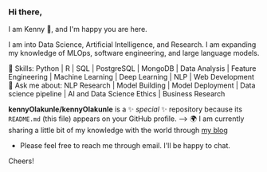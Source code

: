 <!-- Please don't remove this: Grab your social icons from https://github.com/carlsednaoui/gitsocial -->

[1.2]: http://i.imgur.com/wWzX9uB.png (twitter icon without padding)
[1]: [Twitter](https://twitter.com/_Ken0x)

### Hi there, 
I am Kenny 👋, and I'm happy you are here.

I am into Data Science, Artificial Intelligence, and Research. I am expanding my knowledge of MLOps, software engineering, and large language models.

🌱 Skills: Python | R | SQL | PostgreSQL | MongoDB | Data Analysis | Feature Engineering | Machine Learning | Deep Learning | NLP | Web Development
💬 Ask me about: NLP Research | Model Building | Model Deployment | Data science pipeline | AI and Data Science Ethics | Business Research 

**kennyOlakunle/kennyOlakunle** is a ✨ _special_ ✨ repository because its `README.md` (this file) appears on your GitHub profile.
-->
:earth_africa: I am currently sharing a little bit of my knowledge with the world through [my blog](https://thecodezs.hashnode.dev)

- Please feel free to reach me through email. I'll be happy to chat.


Cheers!
